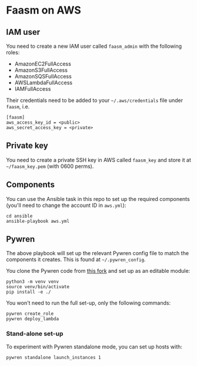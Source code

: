 # Faasm on AWS

## IAM user

You need to create a new IAM user called `faasm_admin` with the following roles:

- AmazonEC2FullAccess
- AmazonS3FullAccess
- AmazonSQSFullAccess
- AWSLambdaFullAccess
- IAMFullAccess

Their credentials need to be added to your `~/.aws/credentials` file under `faasm`, i.e.

```
[faasm]
aws_access_key_id = <public>
aws_secret_access_key = <private>
```

## Private key

You need to create a private SSH key in AWS called `faasm_key` and store it at `~/faasm_key.pem` (with 0600 perms).

## Components

You can use the Ansible task in this repo to set up the required components (you'll need to change the account
ID in `aws.yml`):

```
cd ansible
ansible-playbook aws.yml
```

## Pywren

The above playbook will set up the relevant Pywren config file to match the components it creates.
This is found at `~/.pywren_config`.

You clone the Pywren code from [this fork](https://github.com/Shillaker/pywren) and set up as an
editable module:

```
python3 -m venv venv
source venv/bin/activate
pip install -e ./
```

You won't need to run the full set-up, only the following commands:

```
pywren create_role
pywren deploy_lambda
```

### Stand-alone set-up

To experiment with Pywren standalone mode, you can set up hosts with:

```
pywren standalone launch_instances 1
```
